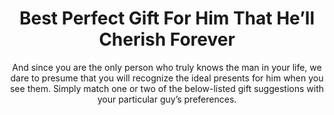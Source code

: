 ---
layout: post
title: Best Perfect Gift For Him That He’ll Cherish Forever
subtitle: And since you are the only person who truly knows the man in your life, we dare to presume that you will recognize the ideal presents for him when you see them. Simply match one or two of the below-listed gift suggestions with your particular guy’s preferences.
header-img: "img/post/2023/09/copied/medium_Perfect_gift_for_him_ce1fec88d2.jpg"
header-style: text
permalink: "/perfect-gift-him/"
catalog: true
tags:
  - Recipients 
  - Men
--- 